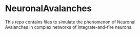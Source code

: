 # NeuronalAvalanches

This repo contains files to simulate the phenomenon of Neuronal Avalanches
in complex networks of integrate-and-fire neurons.
